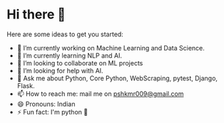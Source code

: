# Hi there 👋

<!--
**piyushkummaar/piyushkummaar** is a ✨ _special_ ✨ repository because its `README.md` (this file) appears on your GitHub profile.
-->
Here are some ideas to get you started:

- 🔭 I’m currently working on Machine Learning and Data Science.
- 🌱 I’m currently learning NLP and AI.
- 👯 I’m looking to collaborate on ML projects
- 🤔 I’m looking for help with AI.
- 💬 Ask me about Python, Core Python, WebScraping, pytest, Django, Flask.
- 📫 How to reach me: mail me on pshkmr009@gmail.com
- 😄 Pronouns: Indian
- ⚡ Fun fact: I'm python 🐍
